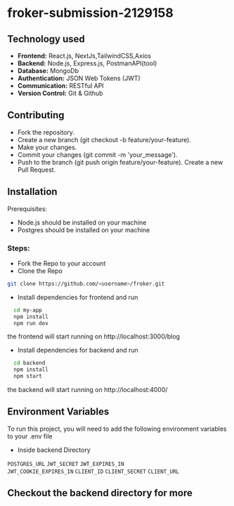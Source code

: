 # froker-submission-2129158
 
## Technology used
- **Frontend:** React.js, NextJs,TailwindCSS,Axios
- **Backend:** Node.js, Express.js, PostmanAPI(tool)
- **Database:** MongoDb
- **Authentication:** JSON Web Tokens (JWT)
- **Communication:** RESTful API
- **Version Control:** Git & Github

## Contributing

- Fork the repository.
- Create a new branch (git checkout -b feature/your-feature).
- Make your changes.
- Commit your changes (git commit -m 'your_message').
- Push to the branch (git push origin feature/your-feature).
Create a new Pull Request.

## Installation

Prerequisites:

- Node.js should be installed on your machine
- Postgres should be installed on your machine

### Steps:
- Fork the Repo to your account
- Clone the Repo
```bash
git clone https://github.com/<username>/froker.git
```
- Install dependencies for frontend and run
```bash
  cd my-app
  npm install
  npm run dev
```
the frontend will start running on http://localhost:3000/blog

- Install dependencies for backend and run
```bash
  cd backend
  npm install
  npm start
```
the backend will start running on http://localhost:4000/

## Environment Variables

To run this project, you will need to add the following environment variables to your .env file

- Inside backend Directory

`POSTGRES_URL`
`JWT_SECRET`
`JWT_EXPIRES_IN`  
`JWT_COOKIE_EXPIRES_IN` 
`CLIENT_ID`
`CLIENT_SECRET`
`CLIENT_URL`

## Checkout the backend directory for more

